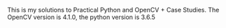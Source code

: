 This is my solutions to Practical Python and OpenCV + Case Studies.
The OpenCV version is 4.1.0, the python version is 3.6.5
